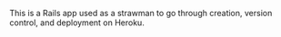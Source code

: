 This is a Rails app used as a strawman to go through creation,
version control, and deployment on Heroku.
